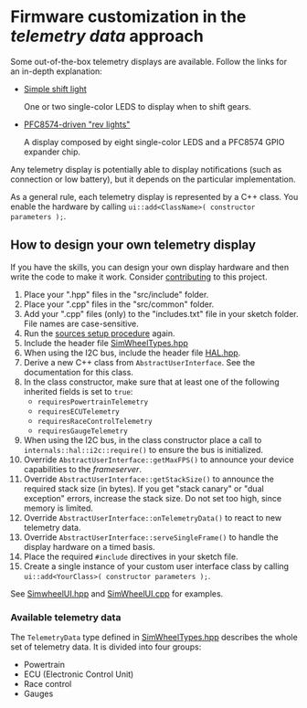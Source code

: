 # Firmware customization in the *telemetry data* approach

Some out-of-the-box telemetry displays are available.
Follow the links for an in-depth explanation:

- [Simple shift light](./SimpleShiftLight/SimpleShiftLight_en.md)

  One or two single-color LEDS to display when to shift gears.

- [PFC8574-driven "rev lights"](./PCF8574RevLights/PCF8574RevLights_en.md)

  A display composed by eight single-color LEDS and
  a PFC8574 GPIO expander chip.

Any telemetry display is potentially able to display notifications
(such as connection or low battery),
but it depends on the particular implementation.

As a general rule, each telemetry display is represented by a C++ class.
You enable the hardware by calling
`ui::add<ClassName>( constructor parameters );`.

## How to design your own telemetry display

If you have the skills,
you can design your own display hardware and
then write the code to make it work.
Consider [contributing](../../../.github/CONTRIBUTING.md) to this project.

1. Place your ".hpp" files in the "src/include" folder.
2. Place your ".cpp" files in the "src/common" folder.
3. Add your ".cpp" files (only) to the "includes.txt" file in your sketch folder.
   File names are case-sensitive.
4. Run the [sources setup procedure](../../firmware/sourcesSetup_en.md)
   again.
5. Include the header file
   [SimWheelTypes.hpp](../../../src/include/SimWheelTypes.hpp)
6. When using the I2C bus, include the header file
   [HAL.hpp](../../../src/include/HAL.hpp).
7. Derive a new C++ class from `AbstractUserInterface`.
   See the documentation for this class.
8. In the class constructor, make sure that at least one of the
   following inherited fields is set to `true`:
   - `requiresPowertrainTelemetry`
   - `requiresECUTelemetry`
   - `requiresRaceControlTelemetry`
   - `requiresGaugeTelemetry`
9. When using the I2C bus, in the class constructor
   place a call to `internals::hal::i2c::require()` to ensure the
   bus is initialized.
10. Override `AbstractUserInterface::getMaxFPS()` to
    announce your device capabilities to the *frameserver*.
11. Override `AbstractUserInterface::getStackSize()` to
    announce the required stack size (in bytes).
    If you get "stack canary" or "dual exception" errors,
    increase the stack size.
    Do not set too high, since memory is limited.
12. Override `AbstractUserInterface::onTelemetryData()`
    to react to new telemetry data.
13. Override `AbstractUserInterface::serveSingleFrame()`
    to handle the display hardware on a timed basis.
14. Place the required `#include` directives in your sketch file.
15. Create a single instance of your custom user interface class
    by calling `ui::add<YourClass>( constructor parameters );`.

See [SimwheelUI.hpp](../../../src/include/SimWheelUI.hpp)
and [SimWheelUI.cpp](../../../src/common/SimWheelUI.cpp)
for examples.

### Available telemetry data

The `TelemetryData` type defined in
[SimWheelTypes.hpp](../../../src/include/SimWheelTypes.hpp)
describes the whole set of telemetry data.
It is divided into four groups:

- Powertrain
- ECU (Electronic Control Unit)
- Race control
- Gauges
